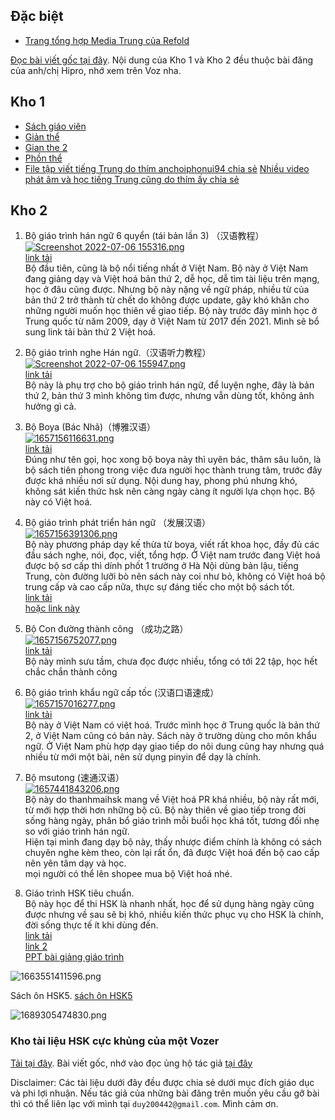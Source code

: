 ## Đặc biệt

- [Trang tổng hợp Media Trung của Refold](https://zenith-raincoat-5cf.notion.site/Refold-Mandarin-Resources-d54bfade358b4d0a88b5600acb99582b)

[Đọc bài viết gốc tại đây](https://voz.vn/t/tat-tan-tat-sach-tieng-trung.578699/). Nội dung của Kho 1 và Kho 2 đều thuộc bài đăng của anh/chị Hipro, nhớ xem trên Voz nha.


## Kho 1

- [Sách giáo viên](https://drive.google.com/drive/folders/1wmW0G3BsI6udv-Ju6UNGH7rsrXYqHRtR)
- [Giản thể](https://drive.google.com/drive/folders/1oTTohT8YlZVS5tHipds6nYm1nLPCJ9Kv?usp=sharing)
- [Gian the 2](https://drive.google.com/drive/folders/1Jqp6IS0IqgSHi5S3g-PQ9e2nFdV4meCy?usp=sharing)
- [Phồn thể](https://drive.google.com/drive/folders/1sW2grNmaOcItDYPu6fNk1M8xzAUeuj5v?usp=sharing)
- [File tập viết tiếng Trung do thím anchoiphonui94 chia sẻ](https://drive.google.com/drive/folders/1n4enY0BRzkFkOALlYjpQJwl4M7TbyObm?usp=sharing)
[Nhiều video phát âm và học tiếng Trung cũng do thím ấy chia sẻ](https://onedrive.live.com/?authkey=!APDVqxeQchuAHi4&id=AB1D0C8103262620!39648&cid=AB1D0C8103262620)


## Kho 2

1. Bộ giáo trình hán ngữ 6 quyển (tái bản lần 3) （汉语教程）  
[![Screenshot 2022-07-06 155316.png](https://data.voz.vn/attachments/1249/1249820-54f709fba780fb027025f9080c3fcdb5.jpg "Screenshot 2022-07-06 155316.png")](https://voz.vn/attachments/screenshot-2022-07-06-155316-png.1249818/)  
[link tải](https://drive.google.com/drive/folders/1DcG59_JacoVg-1rLbVxxiOp6_PyVYoyy?usp=sharing)  
Bộ đầu tiên, cũng là bộ nổi tiếng nhất ở Việt Nam. Bộ này ở Việt Nam đang giảng dạy và Việt hoá bản thứ 2, dễ học, dễ tìm tài liệu trên mạng, học ở đâu cũng được. Nhưng bộ này nặng về ngữ pháp, nhiều từ của bản thứ 2 trở thành từ chết do không được update, gây khó khăn cho những người muốn học thiên về giao tiếp. Bộ này trước đây mình học ở Trung quốc từ năm 2009, dạy ở Việt Nam từ 2017 đến 2021. Mình sẽ bổ sung link tải bản thứ 2 Việt hoá.  
  
2. Bộ giáo trình nghe Hán ngữ.（汉语听力教程）  
[![Screenshot 2022-07-06 155947.png](https://data.voz.vn/attachments/1249/1249842-791a19ecac82b6ac5632f39d992db719.jpg "Screenshot 2022-07-06 155947.png")](https://voz.vn/attachments/screenshot-2022-07-06-155947-png.1249840/)  
[link tải](https://drive.google.com/drive/folders/1RmEvmIQ8Lu54H1GRJ84nsIZrtreR0fzs?usp=sharing)  
Bộ này là phụ trợ cho bộ giáo trình hán ngữ, để luyện nghe, đây là bản thứ 2, bản thứ 3 mình không tìm được, nhưng vẫn dùng tốt, không ảnh hưởng gì cả.  
  
3. Bộ Boya (Bác Nhã)（博雅汉语）  
[![1657156116631.png](https://data.voz.vn/attachments/1250/1250832-b38379999b6f23626fbb1ab3bc650fd7.jpg "1657156116631.png")](https://voz.vn/attachments/1657156116631-png.1250830/)  
[link tải](https://drive.google.com/drive/folders/1fxHG-JvJdC8OJdOR-IYLm6dgXWJrH26b?usp=sharing)  
Đúng như tên gọi, học xong bộ boya này thì uyên bác, thâm sâu luôn, là bộ sách tiên phong trong việc đưa người học thành trung tâm, trước đây được khá nhiều nơi sử dụng. Nội dung hay, phong phú nhưng khó, không sát kiến thức hsk nên càng ngày càng ít người lựa chọn học. Bộ này có Việt hoá.  
  
4. Bộ giáo trình phát triển hán ngữ （发展汉语）  
[![1657156391306.png](https://data.voz.vn/attachments/1250/1250835-875b256991e6b6c2ce987dfaf8275fca.jpg "1657156391306.png")](https://voz.vn/attachments/1657156391306-png.1250833/)  
Bộ này phương pháp dạy kế thừa từ boya, viết rất khoa học, đầy đủ các đầu sách nghe, nói, đọc, viết, tổng hợp. Ở Việt nam trước đang Việt hoá được bộ sơ cấp thì dính phốt 1 trường ở Hà Nội dùng bản lậu, tiếng Trung, còn đường lưỡi bò nên sách này coi như bỏ, không có Việt hoá bộ trung cấp và cao cấp nữa, thực sự đáng tiếc cho một bộ sách tốt.  
[link tải](https://drive.google.com/drive/folders/1taM3bZnUtFCgT7OLn35oJyXKQWuFE4DQ?usp=sharing)  
[hoặc link này](https://onedrive.live.com/?authkey=%21ABuPrbm9ViTXxM8&id=AB1D0C8103262620%2182688&cid=AB1D0C8103262620)  
5. Bộ Con đường thành công （成功之路）  
[![1657156752077.png](https://data.voz.vn/attachments/1250/1250845-7e251dd5a50d593d9141e153cf4f23d4.jpg "1657156752077.png")](https://voz.vn/attachments/1657156752077-png.1250843/)  
[link tải](https://drive.google.com/drive/folders/19tO0ZL4xXOpgX_B6WONjALH-PBRfmxpB?usp=sharing)  
Bộ này mình sưu tầm, chưa đọc được nhiều, tổng có tới 22 tập, học hết chắc chắn thành công  
  
  
6. Bộ giáo trình khẩu ngữ cấp tốc (汉语口语速成）  
[![1657157016277.png](https://data.voz.vn/attachments/1250/1250858-a43872ecbf83c727c63787f9a2d8ea70.jpg "1657157016277.png")](https://voz.vn/attachments/1657157016277-png.1250856/)  
[link tải](https://drive.google.com/drive/folders/1iR5urAB94Ok_6mnsaLMwzHNcOkKaYS59?usp=sharing)  
Bộ này ở Việt Nam có việt hoá. Trước mình học ở Trung quốc là bản thứ 2, ở Việt Nam cũng có bản này. Sách này ở trường dùng cho môn khẩu ngữ. Ở Việt Nam phù hợp dạy giao tiếp do nôi dung cũng hay nhưng quá nhiều từ mới một bài, nên sử dụng pinyin để dạy là chính.  
  
7. Bộ msutong (速通汉语）  
[![1657441843206.png](https://data.voz.vn/attachments/1257/1257111-a19a89d2ca970604aafa956f72a83172.jpg "1657441843206.png")](https://voz.vn/attachments/1657441843206-png.1257109/)  
Bộ này do thanhmaihsk mang về Việt hoá PR khá nhiều, bộ này rất mới, từ mới hợp thời hơn những bộ cũ. Bộ này thiên về giao tiếp trong đời sống hàng ngày, phân bổ giáo trình mỗi buổi học khá tốt, tương đối nhẹ so với giáo trình hán ngữ.  
Hiện tại mình đang dạy bộ này, thấy nhược điểm chính là không có sách chuyên nghe kèm theo, còn lại rất ổn, đã được Việt hoá đến bộ cao cấp nên yên tâm dạy và học.  
mọi người có thể lên shopee mua bộ Việt hoá nhé.  
8. Giáo trình HSK tiêu chuẩn.  
Bộ này học để thi HSK là nhanh nhất, học để sử dụng hàng ngày cũng được nhưng về sau sẽ bị khó, nhiều kiến thức phục vụ cho HSK là chính, đời sống thực tế ít khi dùng đến.  
[link tải](https://drive.google.com/drive/folders/1K7YXMHgD_gHqxoyIWiZ_wV7cYvNOLIDo?usp=sharing)  
[link 2](https://drive.google.com/drive/u/4/folders/1K7YXMHgD_gHqxoyIWiZ_wV7cYvNOLIDo)  
[PPT bài giảng giáo trình](https://drive.google.com/drive/folders/1CFLH0ei2RuyB04eHK-YO-63-40j8x-uy?usp=sharing)  

![1663551411596.png](https://voz.vn/attachments/1663551411596-png.1389575/ "1663551411596.png")

  
Sách ôn HSK5. [sách ôn HSK5](https://drive.google.com/drive/folders/1RAhwe0tovV0i76TvzcKsAH601RCcvOyR?usp=drive_link)  

![1689305474830.png](https://voz.vn/attachments/1689305474830-png.1953779/ "1689305474830.png")


### Kho tài liệu HSK cực khủng của một Vozer
[Tải tại đây](https://drive.google.com/drive/u/0/folders/1MVLYYBQ00B7oJ8LUQ89DtywcdhE5BJdS?zarsrc=10). Bài viết gốc, nhớ vào đọc ủng hộ tác giả [tại đây](https://voz.vn/t/chia-se-tai-lieu-tieng-trung-nhat-anh.407921/)

Disclaimer: Các tài liệu dưới đây đều được chia sẻ dưới mục đích giáo dục và phi lợi nhuận. Nếu tác giả của những bài đăng trên muốn yêu cầu gỡ bài thì có thể liên lạc với mình tại `duy200442@gmail.com`. Mình cảm ơn.